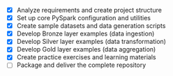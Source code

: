 - [x] Analyze requirements and create project structure
- [x] Set up core PySpark configuration and utilities
- [x] Create sample datasets and data generation scripts
- [x] Develop Bronze layer examples (data ingestion)
- [x] Develop Silver layer examples (data transformation)
- [x] Develop Gold layer examples (data aggregation)
- [x] Create practice exercises and learning materials
- [ ] Package and deliver the complete repository